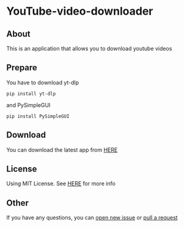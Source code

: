 # YouTube-video-downloader

## About

This is an application that allows you to download youtube videos

## Prepare

You have to download yt-dlp

```
pip install yt-dlp
```

and PySimpleGUI

```
pip install PySimpleGUI
```

## Download

You can download the latest app from [HERE](https://github.com/Sakuya0502/YouTube-video-downloader/releases/tag/V0.1)

## License

Using MIT License. See [HERE](https://github.com/Sakuya0502/YouTube-video-downloader/blob/main/LICENSE) for more info

## Other

If you have any questions, you can [open new issue](https://github.com/Sakuya0502/YouTube-video-downloader/issues) or [pull a request](https://github.com/Sakuya0502/YouTube-video-downloader/pulls)